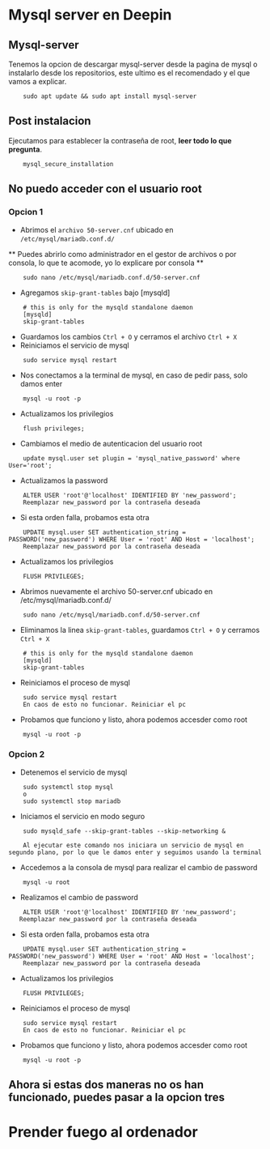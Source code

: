 
# Mysql server en Deepin

## Mysql-server
Tenemos la opcion de descargar mysql-server desde la pagina de mysql o instalarlo desde los repositorios, este ultimo es el recomendado y el que vamos a explicar.
~~~
	sudo apt update && sudo apt install mysql-server
~~~

## Post instalacion

Ejecutamos para establecer la contraseña de root, **leer todo lo que pregunta**.
~~~
	mysql_secure_installation
~~~

## No puedo acceder con el usuario root

### Opcion 1

- Abrimos el `archivo 50-server.cnf` ubicado en `/etc/mysql/mariadb.conf.d/`

** Puedes abrirlo como administrador en el gestor de archivos o por consola, lo que te acomode, yo lo explicare por consola **

~~~
    sudo nano /etc/mysql/mariadb.conf.d/50-server.cnf
~~~

- Agregamos `skip-grant-tables` bajo [mysqld]
~~~
    # this is only for the mysqld standalone daemon
    [mysqld]
    skip-grant-tables
~~~

- Guardamos los cambios `Ctrl + O` y cerramos el archivo `Ctrl + X`
- Reiniciamos el servicio de mysql
~~~
    sudo service mysql restart
~~~

- Nos conectamos a la terminal de mysql, en caso de pedir pass, solo damos enter
~~~
    mysql -u root -p
~~~

- Actualizamos los privilegios
~~~
    flush privileges;
~~~

- Cambiamos el medio de autenticacion del usuario root
~~~
    update mysql.user set plugin = 'mysql_native_password' where User='root';
~~~

- Actualizamos la password
~~~
    ALTER USER 'root'@'localhost' IDENTIFIED BY 'new_password';
    Reemplazar new_password por la contraseña deseada
~~~

* Si esta orden falla, probamos esta otra
~~~
    UPDATE mysql.user SET authentication_string = PASSWORD('new_password') WHERE User = 'root' AND Host = 'localhost';
    Reemplazar new_password por la contraseña deseada
~~~

- Actualizamos los privilegios
~~~
    FLUSH PRIVILEGES;
~~~

- Abrimos nuevamente el archivo 50-server.cnf ubicado en /etc/mysql/mariadb.conf.d/

~~~
    sudo nano /etc/mysql/mariadb.conf.d/50-server.cnf
~~~

- Eliminamos la linea `skip-grant-tables`, guardamos `Ctrl + O` y cerramos `Ctrl + X`
~~~
    # this is only for the mysqld standalone daemon
    [mysqld]
    skip-grant-tables
~~~

- Reiniciamos el proceso de mysql
~~~
    sudo service mysql restart
    En caos de esto no funcionar. Reiniciar el pc
~~~

- Probamos que funciono y listo, ahora podemos accesder como root
~~~
    mysql -u root -p
~~~



### Opcion 2

- Detenemos el servicio de mysql
~~~
    sudo systemctl stop mysql
    o
    sudo systemctl stop mariadb
~~~

- Iniciamos el servicio en modo seguro
~~~
    sudo mysqld_safe --skip-grant-tables --skip-networking &

    Al ejecutar este comando nos iniciara un servicio de mysql en segundo plano, por lo que le damos enter y seguimos usando la terminal
~~~

- Accedemos a la consola de mysql para realizar el cambio de password
~~~
    mysql -u root
~~~

- Realizamos el cambio de password
~~~
    ALTER USER 'root'@'localhost' IDENTIFIED BY 'new_password';
   Reemplazar new_password por la contraseña deseada
~~~

* Si esta orden falla, probamos esta otra
~~~
    UPDATE mysql.user SET authentication_string = PASSWORD('new_password') WHERE User = 'root' AND Host = 'localhost';
    Reemplazar new_password por la contraseña deseada
~~~

- Actualizamos los privilegios
~~~
    FLUSH PRIVILEGES;
~~~

- Reiniciamos el proceso de mysql
~~~
    sudo service mysql restart
    En caos de esto no funcionar. Reiniciar el pc
~~~

- Probamos que funciono y listo, ahora podemos accesder como root
~~~
    mysql -u root -p
~~~

## Ahora si estas dos maneras no os han funcionado, puedes pasar a la opcion tres
# Prender fuego al ordenador
